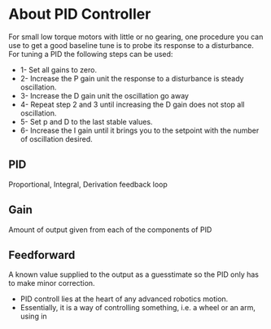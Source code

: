 # About PID Controller

For small low torque motors with little or no gearing, one procedure you can use to get a good baseline tune is to probe its response to a disturbance.
For tuning a PID the following steps can be used:
- 1- Set all gains to zero.
- 2- Increase the P gain unit the response to a disturbance is steady oscillation.
- 3- Increase the D gain unit the oscillation go away 
- 4- Repeat step 2 and 3 until increasing the D gain does not stop all oscillation.
- 5- Set p and D to the last stable values.
- 6- Increase the I gain until it brings you to the setpoint with the number of oscillation desired. 

## PID
  Proportional, Integral, Derivation feedback loop
  
## Gain
 Amount of output given from each of the components of PID

## Feedforward
A known value supplied to the output as a guesstimate so the PID only has to make minor correction.


* PID controll lies at the heart of any advanced robotics motion.
* Essentially, it is a way of controlling something, i.e. a wheel or an arm, using in
<!--stackedit_data:
eyJoaXN0b3J5IjpbLTE0MzI3MTA1ODBdfQ==
-->
